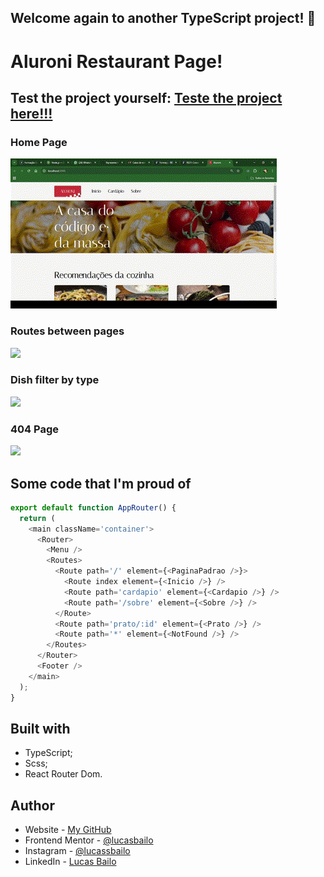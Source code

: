 ## Welcome again to another TypeScript project! 👋

# Aluroni Restaurant Page!

## Test the project yourself: [Teste the project here!!!](https://react-router-dom-studies.vercel.app/)

### Home Page

![](./public/assets/gifs/homepage.gif)

### Routes between pages 

![](./public/assets/gifs/Routes.gif)

### Dish filter by type

![](./public/assets/gifs/food-select.gif)

### 404 Page

![](./public/assets/gifs/404.gif)

## Some code that I'm proud of
```js
export default function AppRouter() {
  return (
    <main className='container'>
      <Router>
        <Menu />
        <Routes>
          <Route path='/' element={<PaginaPadrao />}>
            <Route index element={<Inicio />} />
            <Route path='cardapio' element={<Cardapio />} />
            <Route path='/sobre' element={<Sobre />} />
          </Route>
          <Route path='prato/:id' element={<Prato />} />
          <Route path='*' element={<NotFound />} />
        </Routes>
      </Router>
      <Footer />
    </main>
  );
}
```

## Built with

- TypeScript;
- Scss;
- React Router Dom.

## Author

- Website - [My GitHub](https://github.com/lucasbailo)
- Frontend Mentor - [@lucasbailo](https://www.frontendmentor.io/profile/lucasbailo)
- Instagram - [@lucassbailo](https://www.instagram.com/lucassbailo/)
- LinkedIn - [Lucas Bailo](https://www.linkedin.com/in/lcsbailo)